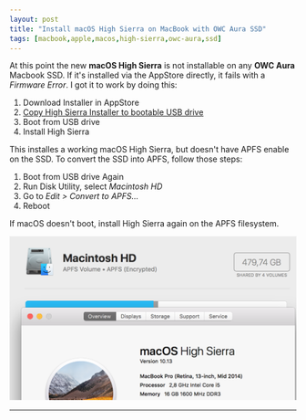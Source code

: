 ```yaml
---
layout: post
title: "Install macOS High Sierra on MacBook with OWC Aura SSD"
tags: [macbook,apple,macos,high-sierra,owc-aura,ssd]
---
```


At this point the new **macOS High Sierra** is not installable on any **OWC Aura** Macbook SSD. If it's installed via the AppStore directly, it fails with a *Firmware Error*.
I got it to work by doing this:

1. Download Installer in AppStore
2. [Copy High Sierra Installer to bootable USB drive](https://support.apple.com/en-us/HT201372)
3. Boot from USB drive
4. Install High Sierra

This installes a working macOS High Sierra, but doesn't have APFS enable on the SSD.
To convert the SSD into APFS, follow those steps:

1. Boot from USB drive Again
2. Run Disk Utility, select *Macintosh HD*
3. Go to *Edit > Convert to APFS...*
4. Reboot

If macOS doesn't boot, install High Sierra again on the APFS filesystem.

![hs-owc](/files/macos-high-sierra-owc-aura-ssd/hs-owc.png)

---
